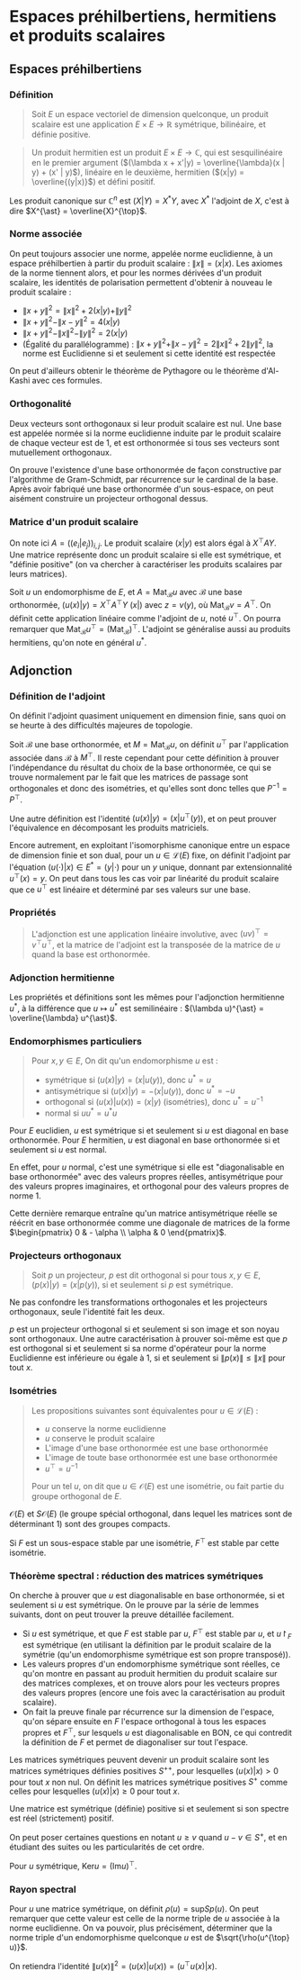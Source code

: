 # Espaces préhilbertiens, hermitiens et produits scalaires
## Espaces préhilbertiens
### Définition
> Soit $E$ un espace vectoriel de dimension quelconque, un produit scalaire est
> une application $E \times E \to \mathbb{R}$ symétrique, bilinéaire, et définie
> positive.

> Un produit hermitien est un produit $E \times E \to \mathbb{C}$, qui est
> sesquilinéaire en le premier argument ($(\lambda x + x'|y) = \overline{\lambda}(x | y) + (x' | y)$),
> linéaire en le deuxième, hermitien ($(x|y) = \overline{(y|x)}$) et défini
> positif.

Les produit canonique sur $\mathbb{C}^n$ est $(X|Y) = X^{\ast} Y$, avec $X^{\ast}$
l'adjoint de $X$, c'est à dire $X^{\ast} = \overline{X}^{\top}$.

### Norme associée
On peut toujours associer une norme, appelée norme euclidienne, à un espace
préhilbertien à partir du produit scalaire : $\|x\| = (x|x)$. Les axiomes de la
norme tiennent alors, et pour les normes dérivées d'un produit scalaire, les
identités de polarisation permettent d'obtenir à nouveau le produit scalaire :
- $\| x + y \|^2 = \| x \|^2 + 2 (x|y) + \| y \|^2$
- $\| x + y \|^2 - \| x - y \|^2 = 4 (x|y)$
- $\| x + y \|^2 - \| x \|^2 - \| y \|^2 = 2 (x|y)$
- (Égalité du parallélogramme) : $\| x + y \|^2 + \| x - y \|^2 = 2 \| x \|^2 + 2 \| y \|^2$,
  la norme est Euclidienne si et seulement si cette identité est respectée

On peut d'ailleurs obtenir le théorème de Pythagore ou le théorème d'Al-Kashi
avec ces formules.

### Orthogonalité
Deux vecteurs sont orthogonaux si leur produit scalaire est nul. Une base est
appelée normée si la norme euclidienne induite par le produit scalaire de chaque
vecteur est de $1$, et est orthonormée si tous ses vecteurs sont mutuellement
orthogonaux.

On prouve l'existence d'une base orthonormée de façon constructive par
l'algorithme de Gram-Schmidt, par récurrence sur le cardinal de la base.
Après avoir fabriqué une base orthonormée d'un sous-espace, on peut aisément
construire un projecteur orthogonal dessus.

### Matrice d'un produit scalaire
On note ici $A = ((e_i | e_j))_{i,j}$. Le produit scalaire $(x | y)$
est alors égal à $X^{\top} A Y$. Une matrice représente donc un produit scalaire
si elle est symétrique, et "définie positive" (on va chercher à caractériser les
produits scalaires par leurs matrices).

Soit $u$ un endomorphisme de $E$, et $A = \text{Mat}_\mathcal{B} u$ avec
$\mathcal{B}$ une base orthonormée, $(u(x) | y) = X^{\top} A^{\top} Y$
$(x | )$ avec $z = v(y)$, où $\text{Mat}_\mathcal{B} v = A^{\top}$.
On définit cette application linéaire comme l'adjoint de $u$, noté $u^{\top}$.
On pourra remarquer que $\text{Mat}_\mathcal{B} u^{\top} = (\text{Mat}_\mathcal{B})^{\top}$.
L'adjoint se généralise aussi au produits hermitiens, qu'on note en général
$u^{\ast}$.

## Adjonction
### Définition de l'adjoint 
On définit l'adjoint quasiment uniquement en dimension finie, sans quoi on se
heurte à des difficultés majeures de topologie.

Soit $\mathcal{B}$ une base orthonormée, et $M = \text{Mat}_\mathcal{B} u$, on
définit $u^{\top}$ par l'application associée dans $\mathcal{B}$ à $M^{\top}$.
Il reste cependant pour cette définition à prouver l'indépendance du résultat
du choix de la base orthonormée, ce qui se trouve normalement par le fait que
les matrices de passage sont orthogonales et donc des isométries, et qu'elles
sont donc telles que $P^{-1} = P^{\top}$.

Une autre définition est l'identité $(u(x) | y) = (x | u^{\top}(y))$, et on peut
prouver l'équivalence en décomposant les produits matriciels.

Encore autrement, en exploitant l'isomorphisme canonique entre un espace de
dimension finie et son dual, pour un $u \in \mathcal{L}(E)$ fixe, on définit
l'adjoint par l'équation $(u( \cdot ) | x) \in E^{\ast} = (y | \cdot )$ pour un
$y$ unique, donnant par extensionnalité $u^{\top}(x) = y$. On peut dans tous les
cas voir par linéarité du produit scalaire que ce $u^{\top}$ est linéaire et
déterminé par ses valeurs sur une base.

### Propriétés
> L'adjonction est une application linéaire involutive, avec
> $(uv)^{\top} = v^{\top} u^{\top}$, et la matrice de l'adjoint est la transposée
> de la matrice de $u$ quand la base est orthonormée.

### Adjonction hermitienne
Les propriétés et définitions sont les mêmes pour l'adjonction hermitienne
$u^{\ast}$, à la différence que $u \mapsto u^{\ast}$ est semilinéaire :
$(\lambda u)^{\ast} = \overline{\lambda} u^{\ast}$.

### Endomorphismes particuliers
> Pour $x,y \in E$, On dit qu'un endomorphisme $u$ est :
> - symétrique si $(u(x) | y) = (x | u(y))$, donc $u^{\ast} = u$
> - antisymétrique si $(u(x) | y) = - (x | u(y))$, donc $u^{\ast} = - u$
> - orthogonal si $(u(x) | u(x)) = (x | y)$ (isométries), donc $u^{\ast} = u^{-1}$
> - normal si $u u^{\ast} = u^{\ast} u$

Pour $E$ euclidien, $u$ est symétrique si et seulement si $u$ est diagonal en
base orthonormée. Pour $E$ hermitien, $u$ est diagonal en base orthonormée si et
seulement si $u$ est normal.

En effet, pour $u$ normal, c'est une symétrique si elle est "diagonalisable en
base orthonormée" avec des valeurs propres réelles, antisymétrique pour des
valeurs propres imaginaires, et orthogonal pour des valeurs propres de norme $1$.

Cette dernière remarque entraîne qu'un matrice antisymétrique réelle se réécrit
en base orthonormée comme une diagonale de matrices de la forme
$\begin{pmatrix} 0 & - \alpha \\ \alpha & 0 \end{pmatrix}$.

### Projecteurs orthogonaux
> Soit $p$ un projecteur, $p$ est dit orthogonal si pour tous $x,y \in E$,
> $(p(x) | y) = (x | p(y))$, si et seulement si $p$ est symétrique.

Ne pas confondre les transformations orthogonales et les projecteurs
orthogonaux, seule l'identité fait les deux.

$p$ est un projecteur orthogonal si et seulement si son image et son noyau sont orthogonaux.
Une autre caractérisation à prouver soi-même est que $p$ est orthogonal si et seulement si
sa norme d'opérateur pour la norme Euclidienne est inférieure ou égale à $1$,
si et seulement si $\| p(x) \| \leq \| x \|$ pour tout $x$.

### Isométries
> Les propositions suivantes sont équivalentes pour $u \in \mathcal{L}(E)$ :
> - $u$ conserve la norme euclidienne
> - $u$ conserve le produit scalaire
> - L'image d'une base orthonormée est une base orthonormée
> - L'image de toute base orthonormée est une base orthonormée
> - $u^{\top} = u^{-1}$
>
> Pour un tel $u$, on dit que $u \in \mathcal{O}(E)$ est une isométrie, ou fait
> partie du groupe orthogonal de $E$.

$\mathcal{O}(E)$ et $S \mathcal{O}(E)$ (le groupe spécial orthogonal, dans
lequel les matrices sont de déterminant $1$) sont des groupes compacts.

Si $F$ est un sous-espace stable par une isométrie, $F^{\top}$
est stable par cette isométrie.

### Théorème spectral : réduction des matrices symétriques
On cherche à prouver que $u$ est diagonalisable en base orthonormée,
si et seulement si $u$ est symétrique. On le prouve par la série de lemmes
suivants, dont on peut trouver la preuve détaillée facilement.

- Si $u$ est symétrique, et que $F$ est stable par $u$, $F^{\top}$ est stable
  par $u$, et $u\restriction_{F}$ est symétrique (en utilisant la définition par
  le produit scalaire de la symétrie (qu'un endomorphisme symétrique est son
  propre transposé)).
- Les valeurs propres d'un endomorphisme symétrique sont réelles, ce qu'on
  montre en passant au produit hermitien du produit scalaire sur des matrices
  complexes, et on trouve alors pour les vecteurs propres des valeurs propres
  (encore une fois avec la caractérisation au produit scalaire).
- On fait la preuve finale par récurrence sur la dimension de l'espace, qu'on
  sépare ensuite en $F$ l'espace orthogonal à tous les espaces propres et
  $F^{\top}$, sur lesquels $u$ est diagonalisable en BON, ce qui contredit la
  définition de $F$ et permet de diagonaliser sur tout l'espace.

Les matrices symétriques peuvent devenir un produit scalaire sont les matrices
symétriques définies positives $S^{++}$, pour lesquelles $(u(x)|x) > 0$ pour
tout $x$ non nul. On définit les matrices symétrique positives $S^+$ comme
celles pour lesquelles $(u(x)|x) \geq 0$ pour tout $x$.

Une matrice est symétrique (définie) positive si et seulement si
son spectre est réel (strictement) positif.

On peut poser certaines questions en notant $u \geq v$ quand
$u - v \in S^+$, et en étudiant des suites ou les particularités de cet ordre.

Pour $u$ symétrique, $\text{Ker} u = (\text{Im} u)^{\top}$.

### Rayon spectral
Pour $u$ une matrice symétrique, on définit $\rho(u) = \text{sup} Sp(u)$. On
peut remarquer que cette valeur est celle de la norme triple de $u$ associée à
la norme euclidienne. On va pouvoir, plus précisément, déterminer que la norme
triple d'un endomorphisme quelconque $u$ est de $\sqrt{\rho(u^{\top} u)}$.

On retiendra l'identité $\| u(x) \|^2 = (u(x) | u(x)) = (u^{\top} u(x) | x)$.
